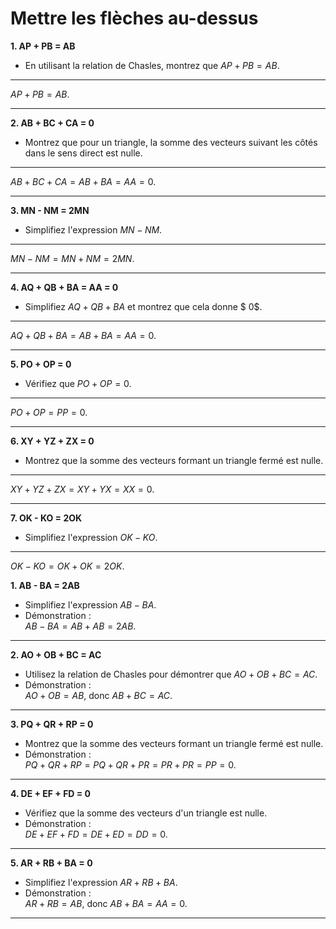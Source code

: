 
# Mettre les flèches au-dessus 

**1. AP + PB = AB**  
- En utilisant la relation de Chasles, montrez que $AP + PB = AB$.  
---  
  $AP + PB = AB$.  

---

**2. AB + BC + CA = 0**  
- Montrez que pour un triangle, la somme des vecteurs suivant les côtés dans le sens direct est nulle.  
--- 
  $AB + BC + CA = AB + BA = AA = 0$.  

---

**3. MN - NM = 2MN**  
- Simplifiez l'expression $MN - NM$.  
--- 
  $MN - NM = MN + NM = 2MN$.  

---

**4. AQ + QB + BA = AA = 0**  
- Simplifiez $AQ + QB + BA$ et montrez que cela donne $ 0$.  
---
  $AQ + QB + BA = AB + BA = AA = 0$.  

---

**5. PO + OP = 0**  
- Vérifiez que $PO + OP = 0$.  
---
  $PO + OP = PP = 0$.  

---

**6. XY + YZ + ZX = 0**  
- Montrez que la somme des vecteurs formant un triangle fermé est nulle.  
  
---
  $XY + YZ + ZX = XY + YX = XX = 0$.  

---

**7. OK - KO = 2OK**  
- Simplifiez l'expression $OK - KO$.  

---
  $OK - KO = OK + OK = 2OK$.  

**1. AB - BA = 2AB**  
- Simplifiez l'expression $AB - BA$.  
- Démonstration :  
  $AB - BA = AB + AB = 2AB$.  

---

**2. AO + OB + BC = AC**  
- Utilisez la relation de Chasles pour démontrer que $AO + OB + BC = AC$.  
- Démonstration :  
  $AO + OB = AB$, donc $AB + BC = AC$.  

---

**3. PQ + QR + RP = 0**  
- Montrez que la somme des vecteurs formant un triangle fermé est nulle.  
- Démonstration :  
  $PQ + QR + RP = PQ + QR + PR = PR + PR = PP = 0$.  

---

**4. DE + EF + FD = 0**  
- Vérifiez que la somme des vecteurs d'un triangle est nulle.  
- Démonstration :  
  $DE + EF + FD = DE + ED = DD = 0$.  

---

**5. AR + RB + BA = 0**  
- Simplifiez l'expression $AR + RB + BA$.  
- Démonstration :  
  $AR + RB = AB$, donc $AB + BA = AA = 0$.  

---
